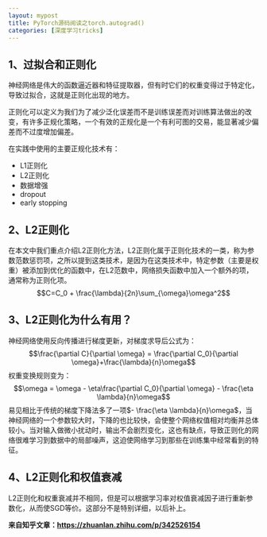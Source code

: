 ```yaml
---
layout: mypost
title: PyTorch源码阅读之torch.autograd()
categories: [深度学习tricks]
---
```

## 1、过拟合和正则化
神经网络是伟大的函数逼近器和特征提取器，但有时它们的权重变得过于特定化，导致过拟合，这就是正则化出现的地方。

正则化可以定义为我们为了减少泛化误差而不是训练误差而对训练算法做出的改变，有许多正规化策略，一个有效的正规化是一个有利可图的交易，能显著减少偏差而不过度增加偏差。

在实践中使用的主要正规化技术有：
- L1正则化
- L2正则化
- 数据增强
- dropout
- early stopping

## 2、L2正则化
在本文中我们重点介绍L2正则化方法，L2正则化属于正则化技术的一类，称为参数范数惩罚项，之所以提到这类技术，是因为在这类技术中，特定参数（主要是权重）被添加到优化的函数中，在L2范数中，网络损失函数中加入一个额外的项，通常称为正则化项。
$$C=C_0 + \frac{\lambda}{2n}\sum_{\omega}\omega^2$$
## 3、L2正则化为什么有用？
神经网络使用反向传播进行梯度更新，对梯度求导后公式为：
$$\frac{\partial C}{\partial \omega} = \frac{\partial C_0}{\partial \omega}+\frac{\lambda}{n}\omega$$
权重变换规则变为：
$$\omega = \omega - \eta\frac{\partial C_0}{\partial \omega} - \frac{\eta \lambda}{n}\omega$$
易见相比于传统的梯度下降法多了一项$- \frac{\eta \lambda}{n}\omega$，当神经网络的一个参数较大时，下降的也比较快，会使整个网络权值相对均衡并总体较小。当对输入做微小扰动时，输出不会剧烈变化，这也有缺点，导致正则化的网络很难学习到数据中的局部噪声，这迫使网络学习到那些在训练集中经常看到的特征。
## 4、L2正则化和权值衰减
L2正则化和权重衰减并不相同，但是可以根据学习率对权值衰减因子进行重新参数化，从而使SGD等价。这部分不是特别详细，以后补上。






**来自知乎文章：https://zhuanlan.zhihu.com/p/342526154**